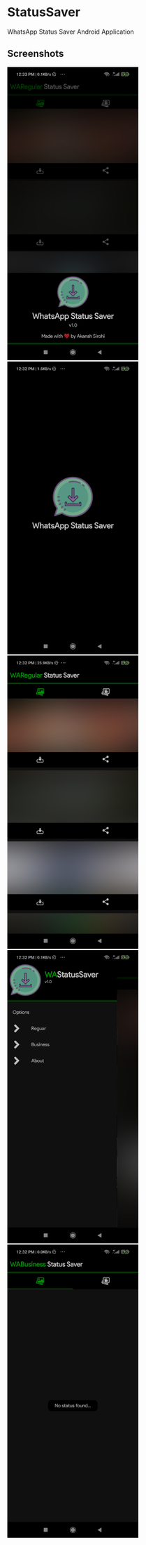 # StatusSaver
WhatsApp Status Saver Android Application

## Screenshots
<img src="screenshots/ss_1.jpg?raw=true" width="300" alt="Screenshot 1">
<img src="screenshots/ss_2.jpg?raw=true" width="300" alt="Screenshot 2">
<img src="screenshots/ss_3.jpg?raw=true" width="300" alt="Screenshot 3">
<img src="screenshots/ss_4.jpg?raw=true" width="300" alt="Screenshot 4">
<img src="screenshots/ss_5.jpg?raw=true" width="300" alt="Screenshot 5">
